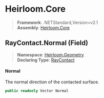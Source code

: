 # Heirloom.Core

> **Framework**: .NETStandard,Version=v2.1  
> **Assembly**: [Heirloom.Core][0]

## RayContact.Normal (Field)

> **Namespace**: [Heirloom.Geometry][0]  
> **Declaring Type**: [RayContact][1]

#### Normal

The normal direction of the contacted surface.

```cs
public readonly Vector Normal
```

[0]: ../../../Heirloom.Core.md
[1]: ../RayContact.md
